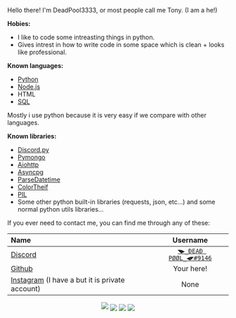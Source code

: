 Hello there! I'm DeadPool3333, or most people call me Tony. (I am a he!)

**Hobies:**
- I like to code some intreasting things in python.
- Gives intrest in how to write code in some space which is clean + looks like professional. 

**Known languages:**
- [Python](https://www.python.org/ 'Python')
- [Node.js](https://nodejs.org/en/ 'Node.js')
- HTML
- [SQL](https://en.wikipedia.org/wiki/SQL)

Mostly i use python because it is very easy if we compare with other languages.

**Known libraries:**
- [Discord.py](https://github.com/Rapptz/discord.py 'Discord.py')
- [Pymongo](https://github.com/mongodb/mongo-python-driver 'Pymongo')
- [Aiohttp](https://github.com/aio-libs/aiohttp 'Aiohttp')
- [Asyncpg](https://en.wikipedia.org/wiki/SQL 'PostgreSQL Python')
- [ParseDatetime](https://github.com/bear/parsedatetime 'ParseDatetime')
- [ColorTheif](https://github.com/fengsp/color-thief-py 'ColorThief')
- [PIL](https://pillow.readthedocs.io/en/stable/index.html 'PIL')
- Some other python built-in libraries (requests, json, etc...) and some normal python utils libraries...

If you ever need to contact me, you can find me through any of these:

|Name                                                                                |Username                 |
|:-----------------------------------------------------------------------------------|:-----------------------:|
|[Discord](https://discord.com 'Discord')                                            |[`◥▶_ĐEAĐ PØØL_◀◤#9146`](https://discord.com/users/757590927714812057)        |
|[Github](https://github.com 'Github')                                               |Your here!               |
|[Instagram](https://instagram.com 'Instagram') (I have a but it is private account) |None                     |

<p align='center'>
<img src='https://github-profile-summary-cards.vercel.app/api/cards/profile-details?username=DeadPool3333&theme=github_dark'>
<img align='center' src='https://github-profile-summary-cards.vercel.app/api/cards/stats?username=DeadPool3333&theme=github_dark'>
<img align='center' src='https://github-profile-summary-cards.vercel.app/api/cards/productive-time?username=DeadPool3333&theme=github_dark'>
<img align='center' src = 'https://activity-graph.herokuapp.com/graph?username=DeadPool3333&bg_color=0D1116&color=00ffff&line=00ffff&point=00ffff&hide_border=true&custom_title=DeadPool3333%27s%20Contributions'>
